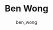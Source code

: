 ---
# this is autogenerated: do not edit
title: Ben Wong
author: ben_wong
layout: author-bio
jobtitle: Systems and Infrastructure Administrator
bio: 
type: member
header:
  teaser: /assets/images/people/bio-wong.jpg
papers: 
---